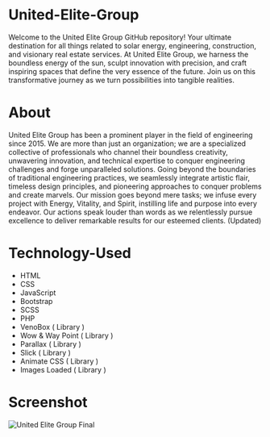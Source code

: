 # United-Elite-Group
Welcome to the United Elite Group GitHub repository! Your ultimate destination for all things related to solar energy, engineering, construction, and visionary real estate services. At United Elite Group, we harness the boundless energy of the sun, sculpt innovation with precision, and craft inspiring spaces that define the very essence of the future. Join us on this transformative journey as we turn possibilities into tangible realities.

# About
United Elite Group has been a prominent player in the field of engineering since 2015. We are more than just an organization; we are a specialized collective of professionals who channel their boundless creativity, unwavering innovation, and technical expertise to conquer engineering challenges and forge unparalleled solutions. Going beyond the boundaries of traditional engineering practices, we seamlessly integrate artistic flair, timeless design principles, and pioneering approaches to conquer problems and create marvels. Our mission goes beyond mere tasks; we infuse every project with Energy, Vitality, and Spirit, instilling life and purpose into every endeavor. Our actions speak louder than words as we relentlessly pursue excellence to deliver remarkable results for our esteemed clients. (Updated)

# Technology-Used
* HTML
* CSS
* JavaScript
* Bootstrap
* SCSS
* PHP
* VenoBox ( Library )
* Wow & Way Point ( Library )
* Parallax ( Library )
* Slick ( Library )
* Animate CSS ( Library )
* Images Loaded ( Library )

# Screenshot
![United Elite Group Final](https://github.com/Hashuudev/United-Elite-Group/assets/94761963/fb2ecfc0-a64b-4687-bd9c-2c03563a96e6)

